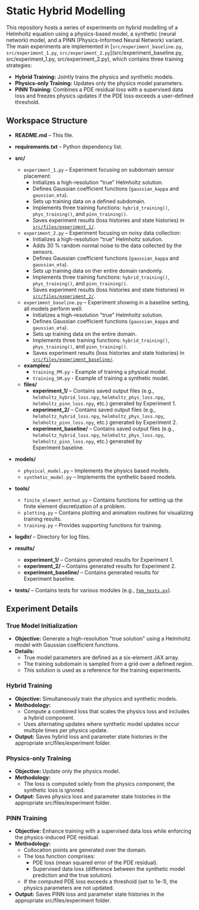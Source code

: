 # Static Hybrid Modelling

This repository hosts a series of experiments on hybrid modelling of a Helmholtz equation using a physics-based model, a synthetic (neural network) model, and a PINN (Physics-Informed Neural Network) variant. The main experiments are implemented in [`src/experiment_baseline.py`, `src/experiment_1.py`, `src/experiment_2.py`](src/experiment_baseline.py, src/experiment_1.py, src/experiment_2.py), which contains three training strategies:

- **Hybrid Training:** Jointly trains the physics and synthetic models.
- **Physics-only Training:** Updates only the physics model parameters.
- **PINN Training:** Combines a PDE residual loss with a supervised data loss and freezes physics updates if the PDE loss exceeds a user-defined threshold.


## Workspace Structure

- **README.md** – This file.
- **requirements.txt** – Python dependency list.
- **src/**
  - `experiment_1.py` – Experiment focusing on subdomain sensor placement:
    - Initializes a high-resolution "true" Helmholtz solution.
    - Defines Gaussian coefficient functions (`gaussian_kappa` and `gaussian_eta`).
    - Sets up training data on a defined subdomain.
    - Implements three training functions: `hybrid_training()`, `phys_training()`, and `pinn_training()`.
    - Saves experiment results (loss histories and state histories) in [`src/files/experiment_1/`](src/files/experiment_1/).
  - `experiment_2.py` – Experiment focusing on noisy data collection:
    - Initializes a high-resolution "true" Helmholtz solution.
    - Adds 30 % random normal noise to the data collected by the sensors.
    - Defines Gaussian coefficient functions (`gaussian_kappa` and `gaussian_eta`).
    - Sets up training data on ther entire domain randomly.
    - Implements three training functions: `hybrid_training()`, `phys_training()`, and `pinn_training()`.
    - Saves experiment results (loss histories and state histories) in [`src/files/experiment_2/`](src/files/experiment_2/).
  - `experiment_baseline.py` – Experiment showing in a baseline setting, all models perform well:
    - Initializes a high-resolution "true" Helmholtz solution.
    - Defines Gaussian coefficient functions (`gaussian_kappa` and `gaussian_eta`).
    - Sets up training data on the entire domain.
    - Implements three training functions: `hybrid_training()`, `phys_training()`, and `pinn_training()`.
    - Saves experiment results (loss histories and state histories) in [`src/files/experiment_baseline/`](src/files/experiment_baseline/).
  - **examples/**
    - `training_PM.py` - Example of training a physical model.
    - `training_SM.py` - Example of training a synthetic model.
  - **files/**
    - **experiment_1/** – Contains saved output files (e.g., `helmholtz_hybrid_loss.npy`, `helmholtz_phys_loss.npy`, `helmholtz_pinn_loss.npy`, etc.) generated by Experiment 1.
    - **experiment_2/** – Contains saved output files (e.g., `helmholtz_hybrid_loss.npy`, `helmholtz_phys_loss.npy`, `helmholtz_pinn_loss.npy`, etc.) generated by Experiment 2.
    - **experiment_baseline/** – Contains saved output files (e.g., `helmholtz_hybrid_loss.npy`, `helmholtz_phys_loss.npy`, `helmholtz_pinn_loss.npy`, etc.) generated by Experiment baseline.
- **models/**
  - `physical_model.py` – Implements the physics based models.
  - `synthetic_model.py` – Implements the synthetic based models.
- **tools/**
  - `finite_element_method.py` – Contains functions for setting up the finite element discretization of a problem.
  - `plotting.py` – Contains plotting and animation routines for visualizing training results.
  - `training.py` – Provides supporting functions for training.
  
- **logdir/** – Directory for log files.
- **results/**
  - **experiment_1/** – Contains generated results for Experiment 1.
  - **experiment_2/** – Contains generated results for Experiment 2.
  - **experiment_baseline/** – Contains generated results for Experiment baseline.
- **tests/** – Contains tests for various modules (e.g., [`fem_tests.py`](tests/fem_tests.py)).

## Experiment Details

### True Model Initialization

- **Objective:** Generate a high-resolution "true solution" using a Helmholtz model with Gaussian coefficient functions.
- **Details:**
  - True model parameters are defined as a six-element JAX array.
  - The training subdomain is sampled from a grid over a defined region.
  - This solution is used as a reference for the training experiments.

### Hybrid Training

- **Objective:** Simultaneously train the physics and synthetic models.
- **Methodology:**
  - Compute a combined loss that scales the physics loss and includes a hybrid component.
  - Uses alternating updates where synthetic model updates occur multiple times per physics update.
- **Output:** Saves hybrid loss and parameter state histories in the appropriate src/files/experiment folder.

### Physics-only Training

- **Objective:** Update only the physics model.
- **Methodology:**
  - The loss is computed solely from the physics component; the synthetic loss is ignored.
- **Output:** Saves physics loss and parameter state histories in the appropriate src/files/experiment folder.

### PINN Training

- **Objective:** Enhance training with a supervised data loss while enforcing the physics-induced PDE residual.
- **Methodology:**
  - Collocation points are generated over the domain.
  - The loss function comprises:
    - PDE loss (mean squared error of the PDE residual).
    - Supervised data loss (difference between the synthetic model prediction and the true solution).
  - If the computed PDE loss exceeds a threshold (set to 1e-1), the physics parameters are not updated.
- **Output:** Saves PINN loss and parameter state histories in the appropriate src/files/experiment folder.
